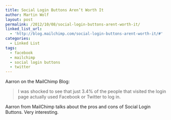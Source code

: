 ```yaml
---
title: Social Login Buttons Aren’t Worth It
author: Martin Wolf
layout: post
permalink: /2012/10/08/social-login-buttons-arent-worth-it/
linked_list_url:
  - 'http://blog.mailchimp.com/social-login-buttons-arent-worth-it/#'
categories:
  - Linked List
tags:
  - facebook
  - mailchimp
  - social login buttons
  - twitter
---
```

<p class="linked-list-quote-author">
  Aarron on the MailChimp Blog:
</p>

> I was shocked to see that just 3.4% of the people that visited the login page actually used Facebook or Twitter to log in.

Aarron from MailChimp talks about the pros and cons of Social Login Buttons. Very interesting.